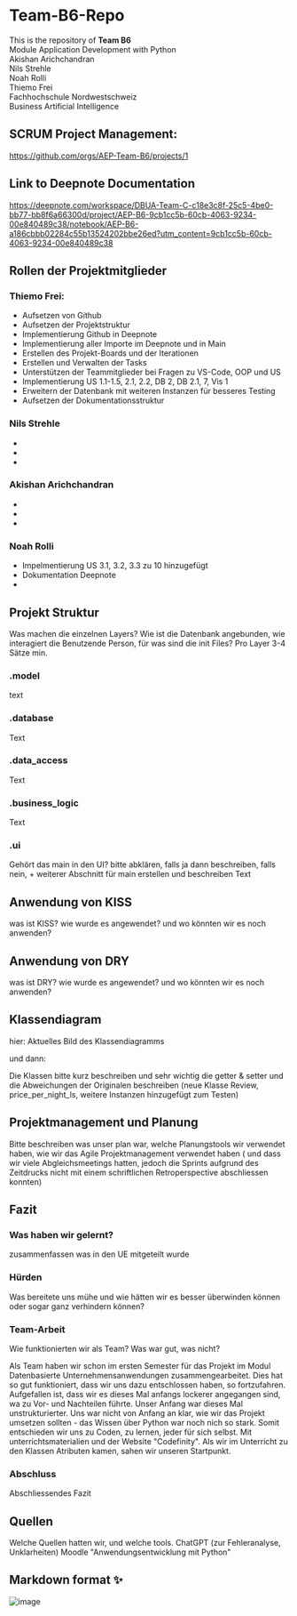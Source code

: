 # Team-B6-Repo  
This is the repository of **Team B6**  
Module Application Development with Python  
Akishan Arichchandran  
Nils Strehle  
Noah Rolli  
Thiemo Frei  
Fachhochschule Nordwestschweiz  
Business Artificial Intelligence  

## SCRUM Project Management:  
https://github.com/orgs/AEP-Team-B6/projects/1  

## Link to Deepnote Documentation  
https://deepnote.com/workspace/DBUA-Team-C-c18e3c8f-25c5-4be0-bb77-bb8f6a66300d/project/AEP-B6-9cb1cc5b-60cb-4063-9234-00e840489c38/notebook/AEP-B6-a186cbbb02284c55b13524202bbe26ed?utm_content=9cb1cc5b-60cb-4063-9234-00e840489c38  

## Rollen der Projektmitglieder
### Thiemo Frei:
* Aufsetzen von Github
* Aufsetzen der Projektstruktur
* Implementierung Github in Deepnote
* Implementierung aller Importe im Deepnote und in Main
* Erstellen des Projekt-Boards und der Iterationen
* Erstellen und Verwalten der Tasks
* Unterstützen der Teammitglieder bei Fragen zu VS-Code, OOP und US
* Implementierung US 1.1-1.5, 2.1, 2.2, DB 2, DB 2.1, 7, Vis 1
* Erweitern der Datenbank mit weiteren Instanzen für besseres Testing
* Aufsetzen der Dokumentationsstruktur

### Nils Strehle
* 
* 
* 

### Akishan Arichchandran 
* 
* 
* 

### Noah Rolli
* Impelmentierung US 3.1, 3.2, 3.3 zu 10 hinzugefügt  
* Dokumentation Deepnote
* 


## Projekt Struktur
Was machen die einzelnen Layers? Wie ist die Datenbank angebunden, wie interagiert die Benutzende Person, für was sind die init Files?
Pro Layer 3-4 Sätze min.

### .model
text

### .database
Text

### .data_access
Text

### .business_logic
Text

### .ui
Gehört das main in den UI? bitte abklären, falls ja dann beschreiben, falls nein, + weiterer Abschnitt für main erstellen und beschreiben
Text


## Anwendung von KISS
was ist KISS? wie wurde es angewendet? und wo könnten wir es noch anwenden?


## Anwendung von DRY
was ist DRY? wie wurde es angewendet? und wo könnten wir es noch anwenden?


## Klassendiagram
hier: Aktuelles Bild des Klassendiagramms

und dann: 

Die Klassen bitte kurz beschreiben und sehr wichtig die getter & setter und die Abweichungen der Originalen beschreiben (neue Klasse Review, price_per_night_ls, weitere Instanzen hinzugefügt zum Testen)


## Projektmanagement und Planung
Bitte beschreiben was unser plan war, welche Planungstools wir verwendet haben, wie wir das Agile Projektmanagement verwendet haben ( und dass wir viele Abgleichsmeetings hatten, jedoch die Sprints aufgrund des Zeitdrucks nicht mit einem schriftlichen Retroperspective abschliessen konnten)

## Fazit
### Was haben wir gelernt?
zusammenfassen was in den UE mitgeteilt wurde

### Hürden
Was bereitete uns mühe und wie hätten wir es besser überwinden können oder sogar ganz verhindern können?

### Team-Arbeit
Wie funktionierten wir als Team? Was war gut, was nicht?

Als Team haben wir schon im ersten Semester für das Projekt im Modul Datenbasierte Unternehmensanwendungen zusammengearbeitet. Dies hat so gut funktioniert, dass wir uns dazu entschlossen haben, so fortzufahren. 
Aufgefallen ist, dass wir es dieses Mal anfangs lockerer angegangen sind, wa zu Vor- und Nachteilen führte.
Unser Anfang war dieses Mal unstrukturierter. Uns war nicht von Anfang an klar, wie wir das Projekt umsetzen sollten - das Wissen über Python war noch nich so stark. Somit entschieden wir uns zu Coden, zu lernen, jeder für sich selbst. Mit unterrichtsmaterialien und der Website "Codefinity".
Als wir im Unterricht zu den Klassen Atributen kamen, sahen wir unseren Startpunkt. 

### Abschluss
Abschliessendes Fazit


## Quellen
Welche Quellen hatten wir, und welche tools.
ChatGPT (zur Fehleranalyse, Unklarheiten)
Moodle "Anwendungsentwicklung mit Python"



## Markdown format ✨
![image](https://github.com/user-attachments/assets/7eb3af84-5c85-4b44-b3ef-2483faaf08df "Markdown Cheatsheet")
